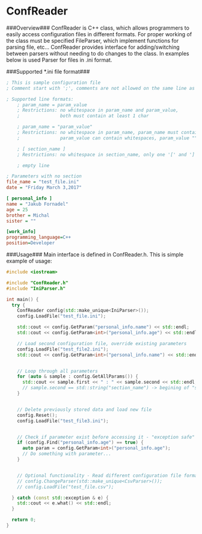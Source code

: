 # ConfReader

###Overview###
ConfReader is C++ class, which allows programmers to easily access configuration files in different formats. For proper working of the class must be specified FileParser, which implement functions for parsing file, etc... ConfReader provides interface for adding/switching between parsers without needing to do changes to the class. In examples below is used Parser for files in .ini format.

###Supported *.ini file format###
```INI
; This is sample configuration file
; Comment start with ';', comments are not allowed on the same line as parameters or sections

; Supported line formats:
    ; param_name = param_value
    ; Restrictions: no whitespace in param_name and param_value,
    ;               both must contain at least 1 char

    ; param_name = "param_value"
    ; Restrictions: no whitespace in param_name, param_name must contain at least 1 char,
    ;               param_value can contain whitespaces, param_value "" is accepted as NULL

    ; [ section_name ]
    ; Restrictions: no whitespace in section_name, only one '[' and ']' per line

    ; empty line

; Parameters with no section
file_name = "test_file.ini"
date = "Friday March 3,2017"

[ personal_info ]
name = "Jakub Fornadel"
age = 25
brother = Michal
sister = ""

[work_info]
programming_language=C++
position=Developer
```

###Usage###
Main interface is defined in ConfReader.h. This is simple example of usage: 

```C++
#include <iostream>

#include "ConfReader.h"
#include "IniParser.h"

int main() {
  try {
    ConfReader config(std::make_unique<IniParser>());
    config.LoadFile("test_file.ini");

    std::cout << config.GetParam("personal_info.name") << std::endl;
    std::cout << config.GetParam<int>("personal_info.age") << std::endl;

    // Load second configuration file, override existing parameters
    config.LoadFile("test_file2.ini");
    std::cout << config.GetParam<int>("personal_info.name") << std::endl;


    // Loop through all parameters
    for (auto & sample : config.GetAllParams()) {
      std::cout << sample.first << " : " << sample.second << std::endl;
      // sample.second == std::string("section_name") -> begining of "sample.first" section parameters
    }


    // Delete previously stored data and load new file
    config.Reset();
    config.LoadFile("test_file3.ini");


    // Check if parameter exist before accessing it - "exception safe"
    if (config.Find("personal_info.age") == true) {
      auto param = config.GetParam<int>("personal_info.age");
      // Do something with parameter...
    }


    // Optional functionality - Read different configuration file format(.csv) and load file
    // config.ChangeParser(std::make_unique<CsvParser>());
    // config.LoadFile("test_file.csv");

  } catch (const std::exception & e) {
    std::cout << e.what() << std::endl;
  }

  return 0;
}
```
